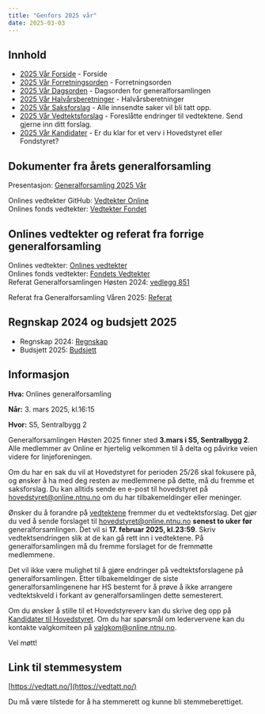 ```yaml
---
title: "Genfors 2025 vår"
date: 2025-03-03
---
```


## Innhold

- [2025 Vår Forside](https://wiki.online.ntnu.no/generalforsamlinger/2025-v) - Forside
- [2025 Vår Forretningsorden](https://wiki.online.ntnu.no/generalforsamlinger/2025-v/forretningsorden) - Forretningsorden
- [2025 Vår Dagsorden](https://wiki.online.ntnu.no/generalforsamlinger/2025-v/dagsorden) - Dagsorden for generalforsamlingen
- [2025 Vår Halvårsberetninger](https://wiki.online.ntnu.no/generalforsamlinger/2025-v/aarsberetninger) - Halvårsberetninger
- [2025 Vår Saksforslag](https://wiki.online.ntnu.no/generalforsamlinger/2025-v/saksforslag) - Alle innsendte saker vil bli tatt opp.
- [2025 Vår Vedtektsforslag](https://wiki.online.ntnu.no/generalforsamlinger/2025-v/vedtekstforslag) - Foreslåtte endringer til vedtektene. Send gjerne inn ditt forslag.
- [2025 Vår Kandidater](https://wiki.online.ntnu.no/generalforsamlinger/2025-v/valg) - Er du klar for et verv i Hovedstyret eller Fondstyret?

## Dokumenter fra årets generalforsamling

Presentasjon: [Generalforsamling 2025 Vår](https://docs.google.com/presentation/d/1oOk3tX0apysQ3rkem1Q48V9zHd-uFPHXheDzIqJnKsY/edit?usp=sharing)

Onlines vedtekter GitHub: [Vedtekter Online](https://github.com/dotkom/Onlines_Vedtekter/blob/master/vedtekter.adoc)  
Onlines fonds vedtekter: [Vedtekter Fondet](https://github.com/dotkom/Onlines_Fond_Vedtekter/blob/master/vedtekter.adoc)

## Onlines vedtekter og referat fra forrige generalforsamling

Onlines vedtekter: [Onlines vedtekter](https://github.com/dotkom/Onlines_Fond_Vedtekter/blob/master/vedtekter.adoc)  
Onlines fonds vedtekter: [Fondets Vedtekter](https://github.com/dotkom/Onlines_Fond_Vedtekter/blob/master/vedtekter.adoc)  
Referat Generalforsamlingen Høsten 2024: [vedlegg 851](https://wiki.online.ntnu.no/attachments/851-Referat_Onlines_generalforsamling_H2024.pdf)

Referat fra Generalforsamling Våren 2025: [Referat](https://wiki.online.ntnu.no/attachments/Referat-Onlines-generalforsamling-V2025-signert.pdf)

## Regnskap 2024 og budsjett 2025

- Regnskap 2024: [Regnskap](https://docs.google.com/spreadsheets/d/1w_zzaSEao8GHe1Dv-5eYl3psYHemNigsDkdfSZYzR4s/edit?usp=sharing)
- Budsjett 2025: [Budsjett](https://docs.google.com/spreadsheets/d/1A9JnuHbZ0hZxJACuQ_WWHXLQQR4AV9iY3BccLnROTEw/edit?gid=1647721186#gid=1647721186)

## Informasjon

**Hva:** Onlines generalforsamling

**Når:** 3. mars 2025, kl.16:15

**Hvor:** S5, Sentralbygg 2

Generalforsamlingen Høsten 2025 finner sted **3.mars i S5, Sentralbygg 2**. Alle medlemmer av Online er hjertelig velkommen til å delta og påvirke veien videre for linjeforeningen.

Om du har en sak du vil at Hovedstyret for perioden 25/26 skal fokusere på, og ønsker å ha med deg resten av medlemmene på dette, må du fremme et saksforslag. Du kan alltids sende en e-post til hovedstyret på [hovedstyret@online.ntnu.no](mailto:hovedstyret@online.ntnu.no) om du har tilbakemeldinger eller meninger.

Ønsker du å forandre på [vedtektene](https://github.com/dotkom/Onlines_Vedtekter/blob/master/vedtekter.pdf) fremmer du et vedtektsforslag. Det gjør du ved å sende forslaget til [hovedstyret@online.ntnu.no](mailto:hovedstyret@online.ntnu.no) **senest to uker før** generalforsamlingen. Det vil si **17. februar 2025, kl.23:59**. Skriv vedtektsendringen slik at de kan gå rett inn i vedtektene. På generalforsamlingen må du fremme forslaget for de fremmøtte medlemmene.

Det vil ikke være mulighet til å gjøre endringer på vedtektsforslagene på generalforsamlingen. Etter tilbakemeldinger de siste generalforsamlingenene har HS bestemt for å prøve å ikke arrangere vedtektskveld i forkant av generalforsamlingen dette semesterert.

Om du ønsker å stille til et Hovedstyreverv kan du skrive deg opp på [Kandidater til Hovedstyret](https://wiki.online.ntnu.no/generalforsamlinger/2025-v/valg). Om du har spørsmål om ledervervene kan du kontakte valgkomiteen på [valgkom@online.ntnu.no](mailto:valgkom@online.ntnu.no).

Vel møtt!

## Link til stemmesystem

[https://vedtatt.no/](https://vedtatt.no/)

Du må være tilstede for å ha stemmerett og kunne bli stemmeberettiget.
